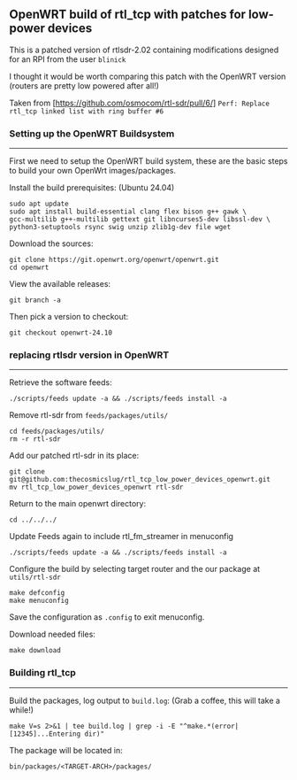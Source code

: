 ## OpenWRT build of rtl_tcp with patches for low-power devices 

This is a patched version of rtlsdr-2.02 containing modifications designed for an RPI from the user `blinick`

I thought it would be worth comparing this patch with the OpenWRT version (routers are pretty low powered after all!)

Taken from [https://github.com/osmocom/rtl-sdr/pull/6/] `Perf: Replace rtl_tcp linked list with ring buffer #6` 

### Setting up the OpenWRT Buildsystem
---------------------------
First we need to setup the OpenWRT build system, these are the basic steps to build your own OpenWrt images/packages.

Install the build prerequisites: (Ubuntu 24.04)

    sudo apt update
    sudo apt install build-essential clang flex bison g++ gawk \
    gcc-multilib g++-multilib gettext git libncurses5-dev libssl-dev \
    python3-setuptools rsync swig unzip zlib1g-dev file wget

Download the sources:

    git clone https://git.openwrt.org/openwrt/openwrt.git
    cd openwrt

View the available releases:

    git branch -a

Then pick a version to checkout:

    git checkout openwrt-24.10


### replacing rtlsdr version in OpenWRT
-------------------------------------

Retrieve the software feeds:

    ./scripts/feeds update -a && ./scripts/feeds install -a

Remove rtl-sdr from `feeds/packages/utils/`

    cd feeds/packages/utils/
    rm -r rtl-sdr

Add our patched rtl-sdr in its place:
    
    git clone git@github.com:thecosmicslug/rtl_tcp_low_power_devices_openwrt.git
    mv rtl_tcp_low_power_devices_openwrt rtl-sdr

Return to the main openwrt directory:

    cd ../../../

Update Feeds again to include rtl_fm_streamer in menuconfig

    ./scripts/feeds update -a && ./scripts/feeds install -a
    
Configure the build by selecting target router and the our package at `utils/rtl-sdr`

    make defconfig
    make menuconfig

Save the configuration as `.config` to exit menuconfig.

Download needed files:

    make download

### Building rtl_tcp
-------------------------------------

Build the packages, log output to `build.log`: (Grab a coffee, this will take a while!)

    make V=s 2>&1 | tee build.log | grep -i -E "^make.*(error|[12345]...Entering dir)"


The package will be located in:

    bin/packages/<TARGET-ARCH>/packages/
